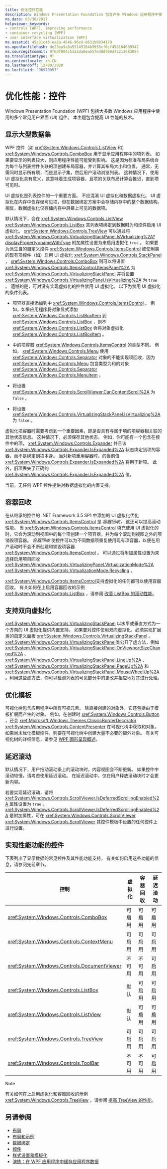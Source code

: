 ```yaml
---
title: 优化控件性能
description: Windows Presentation Foundation 包含许多 Windows 应用程序中使用的常用组件。 了解如何提高用户界面性能。
ms.date: 03/30/2017
helpviewer_keywords:
- controls [WPF], improving performance
- container recycling [WPF]
- user interface virtualization [WPF]
ms.assetid: 45a31c43-ea8a-4546-96c8-0631b9934179
ms.openlocfilehash: de23ea9a3a55149164b9938cf0cf498164609342
ms.sourcegitcommit: 9f6df084c53a3da0ea657ed0d708a72213683084
ms.translationtype: MT
ms.contentlocale: zh-CN
ms.lasthandoff: 12/09/2020
ms.locfileid: "96970957"
---
```

# <a name="optimizing-performance-controls"></a>优化性能：控件

Windows Presentation Foundation (WPF) 包括大多数 Windows 应用程序中使用的多个常见用户界面 (UI) 组件。 本主题包含提高 UI 性能的技术。

## <a name="displaying-large-data-sets"></a>显示大型数据集

WPF 控件（如 <xref:System.Windows.Controls.ListView> 和） <xref:System.Windows.Controls.ComboBox> 用于显示应用程序中的项列表。 如果要显示的列表较大，则应用程序性能可能受到影响。 这是因为标准布局系统会为每个与列表控件关联的项创建布局容器，并计算其布局大小和位置。 通常，无需同时显示所有项，而是显示子集，然后用户滚动浏览列表。 这种情况下，使用 UI 虚拟化具有意义，这意味着生成项容器，且项的关联布局计算会推迟，直到项可见时。

UI 虚拟化是列表控件的一个重要方面。 不应混淆 UI 虚拟化和数据虚拟化。 UI 虚拟化在内存中仅存储可见项，但在数据绑定方案中会存储内存中的整个数据结构。 相反，数据虚拟化仅存储内存中屏幕上可见的数据项。

默认情况下，会在 <xref:System.Windows.Controls.ListView> <xref:System.Windows.Controls.ListBox> 其列表项绑定到数据时为和控件启用 UI 虚拟化。 <xref:System.Windows.Controls.TreeView> 可以通过将 <xref:System.Windows.Controls.VirtualizingStackPanel.IsVirtualizing%2A?displayProperty=nameWithType> 附加属性设置为来启用虚拟化 `true` 。 如果要为派生自的自定义控件 <xref:System.Windows.Controls.ItemsControl> 或使用类的现有项控件（如）启用 UI 虚拟化 <xref:System.Windows.Controls.StackPanel> ， <xref:System.Windows.Controls.ComboBox> 则可以将设置 <xref:System.Windows.Controls.ItemsControl.ItemsPanel%2A> 为 <xref:System.Windows.Controls.VirtualizingStackPanel> 并将设置 <xref:System.Windows.Controls.VirtualizingPanel.IsVirtualizing%2A> 为 `true` 。 遗憾的是，可对没有实现虚拟化的控件禁用 UI 虚拟化。 以下为禁用 UI 虚拟化的条件列表。

- 项容器直接添加到中 <xref:System.Windows.Controls.ItemsControl> 。 例如，如果应用程序将对象显式添加 <xref:System.Windows.Controls.ListBoxItem> 到 <xref:System.Windows.Controls.ListBox> ，则不 <xref:System.Windows.Controls.ListBox> 会将对象虚拟化 <xref:System.Windows.Controls.ListBoxItem> 。

- 中的项容器 <xref:System.Windows.Controls.ItemsControl> 的类型不同。 例如， <xref:System.Windows.Controls.Menu> 使用 <xref:System.Windows.Controls.Separator> 对象的不能实现项回收，因为 <xref:System.Windows.Controls.Menu> 包含类型为和的对象 <xref:System.Windows.Controls.Separator> <xref:System.Windows.Controls.MenuItem> 。

- 将设置 <xref:System.Windows.Controls.ScrollViewer.CanContentScroll%2A> 为 `false` 。

- 将设置 <xref:System.Windows.Controls.VirtualizingStackPanel.IsVirtualizing%2A> 为 `false` 。

虚拟化项容器时需要考虑到一个重要因素，即是否具有与属于项的项容器相关联的其他状态信息。 这种情况下，必须保存其他状态。 例如，你可能有一个包含在控件中的项， <xref:System.Windows.Controls.Expander> 并且该 <xref:System.Windows.Controls.Expander.IsExpanded%2A> 状态绑定到项的容器，而不是绑定到项本身。 当对新项重用容器时，的当前值 <xref:System.Windows.Controls.Expander.IsExpanded%2A> 将用于新项。 此外，旧项丢失了正确的 <xref:System.Windows.Controls.Expander.IsExpanded%2A> 值。

当前，无任何 WPF 控件提供对数据虚拟化的内置支持。

## <a name="container-recycling"></a>容器回收

在从继承的控件的 .NET Framework 3.5 SP1 中添加的 UI 虚拟化优化 <xref:System.Windows.Controls.ItemsControl> 是 *容器回收，* 这还可以提高滚动性能。 当 <xref:System.Windows.Controls.ItemsControl> 填充使用 UI 虚拟化的时，它会为滚动到视图中的每个项创建一个项容器，并为每个滚动到视图之外的项销毁项容器。 *容器回收* 使控件可以为不同数据项重复使用现有项容器，以便在用户滚动时不会不断创建和销毁项容器 <xref:System.Windows.Controls.ItemsControl> 。 可以通过将附加属性设置为来选择启用项目回收 <xref:System.Windows.Controls.VirtualizingPanel.VirtualizationMode%2A> <xref:System.Windows.Controls.VirtualizationMode.Recycling> 。

<xref:System.Windows.Controls.ItemsControl>支持虚拟化的任何都可以使用容器回收。 有关如何在上启用容器回收的示例 <xref:System.Windows.Controls.ListBox> ，请参阅 [改善 ListBox 的滚动性能](../controls/how-to-improve-the-scrolling-performance-of-a-listbox.md)。

## <a name="supporting-bidirectional-virtualization"></a>支持双向虚拟化

<xref:System.Windows.Controls.VirtualizingStackPanel> 以水平或垂直方式为一个方向的 UI 虚拟化提供内置支持。 如果要对控件使用双向虚拟化，必须实现扩展类的自定义面板 <xref:System.Windows.Controls.VirtualizingStackPanel> 。 <xref:System.Windows.Controls.VirtualizingStackPanel>类公开了虚方法，例如 <xref:System.Windows.Controls.VirtualizingStackPanel.OnViewportSizeChanged%2A> 、 <xref:System.Windows.Controls.VirtualizingStackPanel.LineUp%2A> 、 <xref:System.Windows.Controls.VirtualizingStackPanel.PageUp%2A> 和 <xref:System.Windows.Controls.VirtualizingStackPanel.MouseWheelUp%2A> 。利用这些虚方法，你可以检测列表的可见部分中的更改并相应地对其进行处理。

## <a name="optimizing-templates"></a>优化模板

可视化树包含应用程序中所有可视元素。 除直接创建的对象外，它还包括由于模板扩展而产生的对象。 例如，在创建时 <xref:System.Windows.Controls.Button> ，还会 <xref:Microsoft.Windows.Themes.ClassicBorderDecorator> <xref:System.Windows.Controls.ContentPresenter> 在可视化树中获取和对象。 如果尚未优化模板控件，则要在可视化树中创建大量不必要的额外对象。 有关可视化树的详细信息，请参见 [WPF 图形呈现概述](../graphics-multimedia/wpf-graphics-rendering-overview.md)。

## <a name="deferred-scrolling"></a>延迟滚动

默认情况下，用户拖动滚动条上的滚动块时，内容视图会不断更新。 如果控件中滚动较慢，请考虑使用延迟滚动。 在延迟滚动中，仅在用户释放滚动块时才会更新内容。

若要实现延迟滚动，请将 <xref:System.Windows.Controls.ScrollViewer.IsDeferredScrollingEnabled%2A> 属性设置为 `true` 。 <xref:System.Windows.Controls.ScrollViewer.IsDeferredScrollingEnabled%2A> 是附加属性，可在 <xref:System.Windows.Controls.ScrollViewer> <xref:System.Windows.Controls.ScrollViewer> 其控件模板中设置的任何控件上进行设置。

## <a name="controls-that-implement-performance-features"></a>实现性能功能的控件

下表列出了显示数据的常见控件及其性能功能支持。 有关如何启用这些功能的信息，请参阅先前章节。

|控制|虚拟化|容器回收|延迟滚动|
|-------------|--------------------|-------------------------|------------------------|
|<xref:System.Windows.Controls.ComboBox>|可启用|可启用|可启用|
|<xref:System.Windows.Controls.ContextMenu>|可启用|可启用|可启用|
|<xref:System.Windows.Controls.DocumentViewer>|不可用|不可用|可启用|
|<xref:System.Windows.Controls.ListBox>|默认|可启用|可启用|
|<xref:System.Windows.Controls.ListView>|默认|可启用|可启用|
|<xref:System.Windows.Controls.TreeView>|可启用|可启用|可启用|
|<xref:System.Windows.Controls.ToolBar>|不可用|不可用|可启用|

> [!NOTE]
> 有关如何在上启用虚拟化和容器回收的示例 <xref:System.Windows.Controls.TreeView> ，请参阅 [提高 TreeView 的性能](../controls/how-to-improve-the-performance-of-a-treeview.md)。

## <a name="see-also"></a>另请参阅

- [布局](layout.md)
- [布局和示例](optimizing-performance-layout-and-design.md)
- [数据绑定](optimizing-performance-data-binding.md)
- [控件](../controls/index.md)
- [样式设置和模板化](/dotnet/desktop-wpf/fundamentals/styles-templates-overview)
- [演练：在 WPF 应用程序中缓存应用程序数据](walkthrough-caching-application-data-in-a-wpf-application.md)
